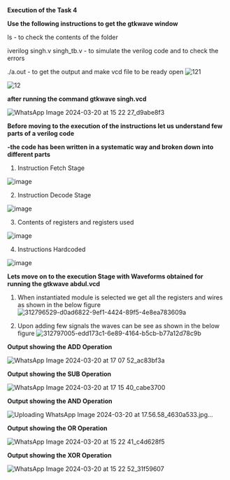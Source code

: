 **Execution of the Task 4**


**Use the following instructions to get the gtkwave window**


ls - to check the contents of the folder


iverilog singh.v singh_tb.v - to simulate the verilog code and to check the errors


./a.out - to get the output and make vcd file to be ready open
![121](https://github.com/karthik-singh07/karthik-singh/assets/160622150/03d720ef-c681-42af-985e-c5e4412c4322)



![12](https://github.com/karthik-singh07/karthik-singh/assets/160622150/214cc80e-564c-4dde-a5ae-34fcd213917a)



**after running the command
gtkwave singh.vcd**


![WhatsApp Image 2024-03-20 at 15 22 27_d9abe8f3](https://github.com/karthik-singh07/karthik-singh/assets/160622150/2d8c2e5e-9c49-466b-b9b3-dc1c1f9f2f95)




**Before moving to the execution of the instructions let us understand few parts of a verilog code**

**-the code has been written in a systematic way and broken down into different parts**

1. Instruction Fetch Stage

![image](https://github.com/karthik-singh07/karthik-singh/assets/160622150/3045f1ca-22b6-4d45-bdc0-8fdd2bc1c02a)


2. Instruction Decode Stage


  ![image](https://github.com/karthik-singh07/karthik-singh/assets/160622150/0f764c8e-8f88-4627-af3e-7de8ca1fbf35)

3. Contents of registers and registers used

![image](https://github.com/karthik-singh07/karthik-singh/assets/160622150/c1838a83-d523-458c-9d7d-a9e34c8ccbb9)

4. Instructions Hardcoded

![image](https://github.com/karthik-singh07/karthik-singh/assets/160622150/65c092de-1c43-4a87-b131-2ee9ddc2d4f4)



**Lets move on to the execution Stage with Waveforms obtained for running the gtkwave abdul.vcd**


1. When instantiated module is selected we get all the registers and wires as shown in the below figure
![312796529-d0ad6822-9ef1-4424-89f5-4e8ea783609a](https://github.com/karthik-singh07/karthik-singh/assets/160622150/ecc9f111-4d40-4cd1-b2ae-be729d117a17)

 
2. Upon adding few signals the waves can be see as shown in the below figure
![312797005-edd173c1-6e89-4164-b5cb-b77a12d78c9b](https://github.com/karthik-singh07/karthik-singh/assets/160622150/0cecc3d7-73b6-4503-92e6-03fc60b3fd5a)

**Output showing the ADD Operation**

![WhatsApp Image 2024-03-20 at 17 07 52_ac83bf3a](https://github.com/karthik-singh07/karthik-singh/assets/160622150/f7cbcd0b-33bc-4e46-85c8-aebf05ea6118)



**Output showing the SUB Operation**


![WhatsApp Image 2024-03-20 at 17 15 40_cabe3700](https://github.com/karthik-singh07/karthik-singh/assets/160622150/6e02f760-48cb-4358-b276-ea81dd3ef975)

**Output showing the AND Operation**


![Uploading WhatsApp Image 2024-03-20 at 17.56.58_4630a533.jpg…]()


**Output showing the OR Operation**

![WhatsApp Image 2024-03-20 at 15 22 41_c4d628f5](https://github.com/karthik-singh07/karthik-singh/assets/160622150/66ca22a0-5b48-4944-ae76-81cf8c6379a7)


**Output showing the XOR Operation**


![WhatsApp Image 2024-03-20 at 15 22 52_31f59607](https://github.com/karthik-singh07/karthik-singh/assets/160622150/d1242879-d1c8-4a36-9684-cd85e6212436)








